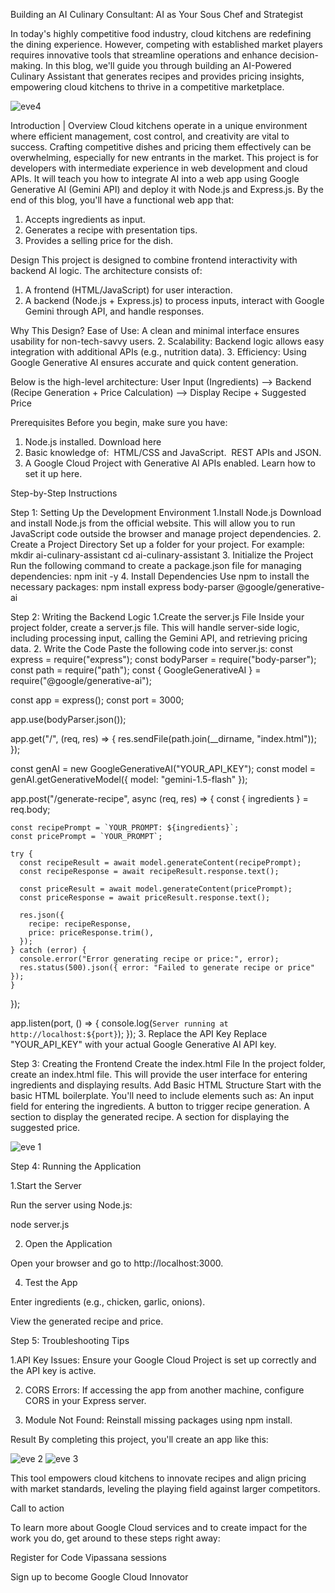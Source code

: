 Building an AI Culinary Consultant: AI as Your Sous Chef and Strategist

In today's highly competitive food industry, cloud kitchens are redefining the dining experience. However, competing with established market players requires innovative tools that streamline operations and enhance decision-making. In this blog, we'll guide you through building an AI-Powered Culinary Assistant that generates recipes and provides pricing insights, empowering cloud kitchens to thrive in a competitive marketplace.

![eve4](https://github.com/user-attachments/assets/ad74c43d-6772-4043-92fc-c97a039985ca)

Introduction | Overview
Cloud kitchens operate in a unique environment where efficient management, cost control, and creativity are vital to success. Crafting competitive dishes and pricing them effectively can be overwhelming, especially for new entrants in the market.
This project is for developers with intermediate experience in web development and cloud APIs. It will teach you how to integrate AI into a web app using Google Generative AI (Gemini API) and deploy it with Node.js and Express.js.
By the end of this blog, you'll have a functional web app that:
1. Accepts ingredients as input.
2. Generates a recipe with presentation tips.
3. Provides a selling price for the dish.

Design
This project is designed to combine frontend interactivity with backend AI logic. The architecture consists of:
1. A frontend (HTML/JavaScript) for user interaction.
2. A backend (Node.js + Express.js) to process inputs, interact with Google Gemini through API, and handle responses.

Why This Design?
Ease of Use: A clean and minimal interface ensures usability for non-tech-savvy users.
2. Scalability: Backend logic allows easy integration with additional APIs (e.g., nutrition data).
3. Efficiency: Using Google Generative AI ensures accurate and quick content generation.

Below is the high-level architecture:
User Input (Ingredients) --> Backend (Recipe Generation + Price Calculation) 
--> Display Recipe + Suggested Price

Prerequisites
Before you begin, make sure you have:
1. Node.js installed. Download here
2. Basic knowledge of:
 HTML/CSS and JavaScript.
 REST APIs and JSON.
3. A Google Cloud Project with Generative AI APIs enabled. Learn how to set it up here.

Step-by-Step Instructions

Step 1: Setting Up the Development Environment
1.Install Node.js
Download and install Node.js from the official website. This will allow you to run JavaScript code outside the browser and manage project dependencies.
2. Create a Project Directory
Set up a folder for your project. For example:
  mkdir ai-culinary-assistant
  cd ai-culinary-assistant
3. Initialize the Project
Run the following command to create a package.json file for managing dependencies:
  npm init -y
4. Install Dependencies
Use npm to install the necessary packages:
  npm install express body-parser @google/generative-ai

Step 2: Writing the Backend Logic
1.Create the server.js File
Inside your project folder, create a server.js file. This will handle server-side logic, including processing input, calling the Gemini API, and retrieving pricing data.
2. Write the Code
Paste the following code into server.js:
  const express = require("express");
  const bodyParser = require("body-parser");
  const path = require("path");
  const { GoogleGenerativeAI } = require("@google/generative-ai");
  
  const app = express();
  const port = 3000;
  
  app.use(bodyParser.json());
  
  app.get("/", (req, res) => {
    res.sendFile(path.join(__dirname, "index.html"));
  });
  
  const genAI = new GoogleGenerativeAI("YOUR_API_KEY");
  const model = genAI.getGenerativeModel({ model: "gemini-1.5-flash" });
  
  app.post("/generate-recipe", async (req, res) => {
    const { ingredients } = req.body;
  
    const recipePrompt = `YOUR_PROMPT: ${ingredients}`;
    const pricePrompt = `YOUR_PROMPT`;
  
    try {
      const recipeResult = await model.generateContent(recipePrompt);
      const recipeResponse = await recipeResult.response.text();
  
      const priceResult = await model.generateContent(pricePrompt);
      const priceResponse = await priceResult.response.text();
  
      res.json({
        recipe: recipeResponse,
        price: priceResponse.trim(),
      });
    } catch (error) {
      console.error("Error generating recipe or price:", error);
      res.status(500).json({ error: "Failed to generate recipe or price" });
    }
  });
  
  app.listen(port, () => {
    console.log(`Server running at http://localhost:${port}`);
  });
3. Replace the API Key
Replace "YOUR_API_KEY" with your actual Google Generative AI API key.

Step 3: Creating the Frontend
Create the index.html File
In the project folder, create an index.html file. This will provide the user interface for entering ingredients and displaying results.
Add Basic HTML Structure
Start with the basic HTML boilerplate. You'll need to include elements such as:
An input field for entering the ingredients.
A button to trigger recipe generation.
A section to display the generated recipe.
A section for displaying the suggested price.

![eve 1](https://github.com/user-attachments/assets/ea1ed401-92b8-4fbf-99f5-ad5cc50e6d4e)

Step 4: Running the Application

1.Start the Server

Run the server using Node.js:

  node server.js
  
2. Open the Application
   
Open your browser and go to http://localhost:3000.

4. Test the App
   
Enter ingredients (e.g., chicken, garlic, onions).

View the generated recipe and price.

Step 5: Troubleshooting Tips

1.API Key Issues: Ensure your Google Cloud Project is set up correctly and the API key is active.

2. CORS Errors: If accessing the app from another machine, configure CORS in your Express server.

3. Module Not Found: Reinstall missing packages using npm install.

Result
By completing this project, you'll create an app like this:

![eve 2](https://github.com/user-attachments/assets/aa8e88c1-ce53-4d88-8375-93f8f47ae264)
![eve 3](https://github.com/user-attachments/assets/1dacc48b-d0f0-4287-bbe3-0999820a2d21)

This tool empowers cloud kitchens to innovate recipes and align pricing with market standards, leveling the playing field against larger competitors.

Call to action

To learn more about Google Cloud services and to create impact for the work you do, get around to these steps right away:

Register for Code Vipassana sessions

Sign up to become Google Cloud Innovator
